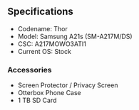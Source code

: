 ## Specifications

* Codename: Thor
* Model: Samsung A21s (SM-A217M/DS)
* CSC: A217MOWO3ATI1
* Current OS: Stock

### Accessories

* Screen Protector / Privacy Screen
* Otterbox Phone Case
* 1 TB SD Card
